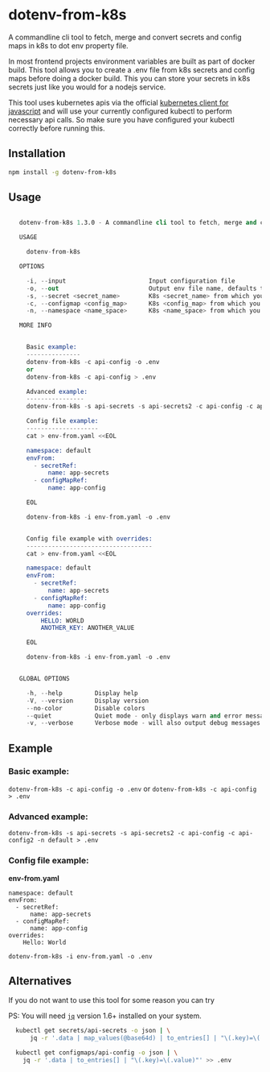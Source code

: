 # dotenv-from-k8s

A commandline cli tool to fetch, merge and convert secrets and config maps in k8s to dot env property file.

In most frontend projects environment variables are built as part of docker build. This tool allows you to create a .env file from k8s secrets and config maps before doing a docker build. This you can store your secrets in k8s secrets just like you would for a nodejs service.

This tool uses kubernetes apis via the official [kubernetes client for javascript](https://github.com/kubernetes-client/javascript) and
will use your currently configured kubectl to perform necessary api calls. So make sure you have configured your kubectl correctly before running this.

## Installation

```sh
npm install -g dotenv-from-k8s
```

## Usage

```s

   dotenv-from-k8s 1.3.0 - A commandline cli tool to fetch, merge and convert secrets and config maps in k8s to dot env property file.

   USAGE

     dotenv-from-k8s

   OPTIONS

     -i, --input                       Input configuration file                                                           optional      default: false
     -o, --out                         Output env file name, defaults to stdout                                           optional      default: false
     -s, --secret <secret_name>        K8s <secret_name> from which you want to generate env file                         optional
     -c, --configmap <config_map>      K8s <config_map> from which you want to generate env file                          optional
     -n, --namespace <name_space>      K8s <name_space> from which you want to access the secrets and/or config maps      optional

   MORE INFO


     Basic example:
     ---------------
     dotenv-from-k8s -c api-config -o .env
     or
     dotenv-from-k8s -c api-config > .env

     Advanced example:
     ----------------
     dotenv-from-k8s -s api-secrets -s api-secrets2 -c api-config -c api-config2 -n default > .env

     Config file example:
     --------------------
     cat > env-from.yaml <<EOL

     namespace: default
     envFrom:
       - secretRef:
           name: app-secrets
       - configMapRef:
           name: app-config

     EOL

     dotenv-from-k8s -i env-from.yaml -o .env


     Config file example with overrides:
     -----------------------------------
     cat > env-from.yaml <<EOL

     namespace: default
     envFrom:
       - secretRef:
           name: app-secrets
       - configMapRef:
           name: app-config
     overrides:
         HELLO: WORLD
         ANOTHER_KEY: ANOTHER_VALUE

     EOL

     dotenv-from-k8s -i env-from.yaml -o .env


   GLOBAL OPTIONS

     -h, --help         Display help
     -V, --version      Display version
     --no-color         Disable colors
     --quiet            Quiet mode - only displays warn and error messages
     -v, --verbose      Verbose mode - will also output debug messages


```

## Example

### Basic example:

`dotenv-from-k8s -c api-config -o .env`
or
`dotenv-from-k8s -c api-config > .env`

### Advanced example:

`dotenv-from-k8s -s api-secrets -s api-secrets2 -c api-config -c api-config2 -n default > .env`

### Config file example:

**env-from.yaml**

```
namespace: default
envFrom:
  - secretRef:
      name: app-secrets
  - configMapRef:
      name: app-config
overrides:
    Hello: World
```

`dotenv-from-k8s -i env-from.yaml -o .env`

## Alternatives

If you do not want to use this tool for some reason you can try

PS: You will need [`jq`](https://github.com/stedolan/jq) version 1.6+ installed on your system.

```sh
  kubectl get secrets/api-secrets -o json | \
      jq -r '.data | map_values(@base64d) | to_entries[] | "\(.key)=\(.value)"' > .env

  kubectl get configmaps/api-config -o json | \
    jq -r '.data | to_entries[] | "\(.key)=\(.value)"' >> .env
```
